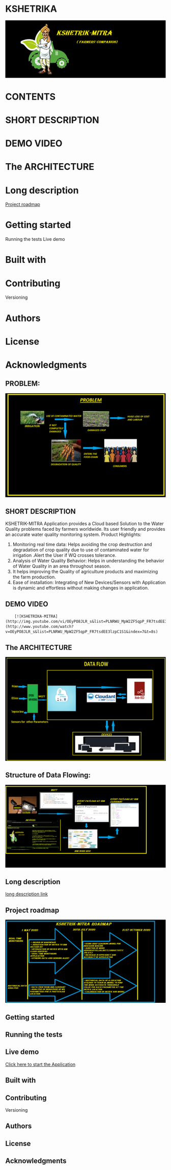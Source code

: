 # KSHETRIKA
   ![alt text](https://github.com/AvinashSinghChauhan/Water-Quality-Monitoring/blob/master/Call%20For%20Code/images/Logo.png)
# CONTENTS
  # SHORT DESCRIPTION
  # DEMO VIDEO
  # The ARCHITECTURE
  # Long description
   [Project roadmap](https://github.com/AvinashSinghChauhan/Water-Quality-Monitoring/new/master/Call%20For%20Code#project-roadmap-1)
  # Getting started
  Running the tests
  Live demo
  # Built with
  # Contributing
  Versioning
  # Authors
  # License
  # Acknowledgments
## PROBLEM:
![alt text](https://github.com/AvinashSinghChauhan/Water-Quality-Monitoring/blob/master/Call%20For%20Code/images/PROBLEM.png)
## SHORT DESCRIPTION
  KSHETRIK-MITRA Application provides a Cloud based Solution to the Water Quality problems faced by farmers worldwide. Its user friendly and provides an accurate water quality monitoring system.
Product Highlights:
1) Monitoring real time data: Helps avoiding the crop destruction and degradation of crop quality due to use of contaminated water for irrigation .Alert the User if WQ crosses tolerance.
2) Analysis of Water Quality Behavior: Helps in understanding the behavior of Water Quality in an area throughout season.
3) It helps improving the Quality of agriculture products and maximizing the farm production.
4) Ease of installation: Integrating of New Devices/Sensors with Application is dynamic and effortless without making changes in application.

## DEMO VIDEO
        [![KSHETRIKA-MITRA](http://img.youtube.com/vi/OEyPO8JLR_s&list=PLNRWU_MpW2ZF5qpP_FR7tsdEE3lzpC1S1&index=7&t=8s/0.jpg)](http://www.youtube.com/watch?v=OEyPO8JLR_s&list=PLNRWU_MpW2ZF5qpP_FR7tsdEE3lzpC1S1&index=7&t=8s)
## The ARCHITECTURE 
   ![alt text]( https://github.com/AvinashSinghChauhan/Water-Quality-Monitoring/blob/master/Call%20For%20Code/images/Data-flow-updated.png)
## Structure of Data Flowing:
![alt text](https://github.com/AvinashSinghChauhan/Water-Quality-Monitoring/blob/master/Call%20For%20Code/images/DATA_STRUCTURE.png)
## Long description
[long description link](https://github.com/AvinashSinghChauhan/Water-Quality-Monitoring/blob/master/Call%20For%20Code/Long%20Description.pdf)
## Project roadmap
  ![alt text](https://github.com/AvinashSinghChauhan/Water-Quality-Monitoring/blob/master/Call%20For%20Code/images/ROADMAP.png)
## Getting started
## Running the tests
## Live demo
  [Click here to start the Application](https://node-red-vwzba.eu-gb.mybluemix.net/ui/#!/0?socketid=0YnH0HamOe7fAMXXAAFF)
## Built with
## Contributing
Versioning
## Authors
## License
## Acknowledgments  
